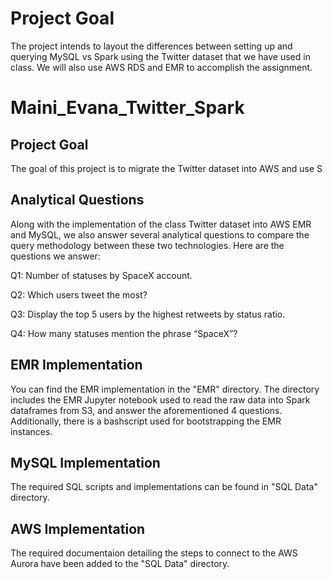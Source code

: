 # Project Goal

The project intends to layout the differences between setting up and querying MySQL vs Spark using the Twitter dataset that we have used in class. We will also use AWS RDS and EMR to accomplish the assignment. 

# Maini_Evana_Twitter_Spark
## Project Goal
The goal of this project is to migrate the Twitter dataset into AWS and use S


## Analytical Questions

Along with the implementation of the class Twitter dataset into AWS EMR and MySQL, we also answer several analytical questions to compare the query methodology between these two technologies. Here are the questions we answer: 

Q1: Number of statuses by SpaceX account.

Q2: Which users tweet the most? 

Q3: Display the top 5 users by the highest retweets by status ratio.

Q4: How many statuses mention the phrase “SpaceX”?

## EMR Implementation

You can find the EMR implementation in the "EMR" directory. The directory includes the EMR Jupyter notebook used to read the raw data into Spark dataframes from S3, and answer the aforementioned 4 questions. Additionally, there is a bashscript used for bootstrapping the EMR instances. 

## MySQL Implementation

The required SQL scripts and implementations can be found in "SQL Data" directory.

## AWS Implementation

The required documentaion detailing the steps to connect to the AWS Aurora have been added to the "SQL Data" directory.
